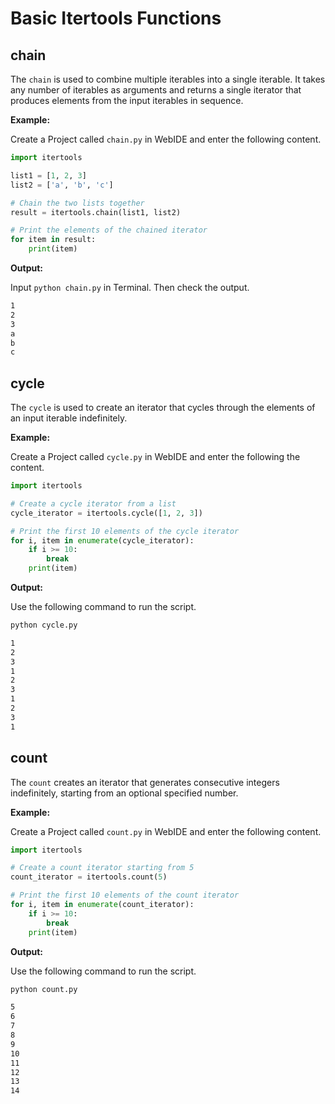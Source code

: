 # Basic Itertools Functions

## chain

The `chain` is used to combine multiple iterables into a single iterable. It takes any number of iterables as arguments and returns a single iterator that produces elements from the input iterables in sequence.

**Example:**

Create a Project called `chain.py` in WebIDE and enter the following content.

```python
import itertools

list1 = [1, 2, 3]
list2 = ['a', 'b', 'c']

# Chain the two lists together
result = itertools.chain(list1, list2)

# Print the elements of the chained iterator
for item in result:
    print(item)
```

**Output:**

Input `python chain.py` in Terminal. Then check the output.

```txt
1
2
3
a
b
c
```

## cycle

The `cycle` is used to create an iterator that cycles through the elements of an input iterable indefinitely.

**Example:**

Create a Project called `cycle.py` in WebIDE and enter the following the content.

```python
import itertools

# Create a cycle iterator from a list
cycle_iterator = itertools.cycle([1, 2, 3])

# Print the first 10 elements of the cycle iterator
for i, item in enumerate(cycle_iterator):
    if i >= 10:
        break
    print(item)
```

**Output:**

Use the following command to run the script.

```bash
python cycle.py
```

```txt
1
2
3
1
2
3
1
2
3
1
```

## count

The `count` creates an iterator that generates consecutive integers indefinitely, starting from an optional specified number.

**Example:**

Create a Project called `count.py` in WebIDE and enter the following content.

```python
import itertools

# Create a count iterator starting from 5
count_iterator = itertools.count(5)

# Print the first 10 elements of the count iterator
for i, item in enumerate(count_iterator):
    if i >= 10:
        break
    print(item)
```

**Output:**

Use the following command to run the script.

```bash
python count.py
```

```txt
5
6
7
8
9
10
11
12
13
14
```
